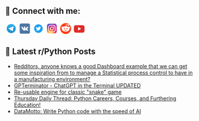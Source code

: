## 🔎 Connect with me:
[<img src="https://github.com/bullbesh/bullbesh/blob/main/images/Telegram.png" width="32" height="32" />](https://t.me/bullbesh)
[<img src="https://github.com/bullbesh/bullbesh/blob/main/images/VK.png" width="32" height="32" />](https://vk.com/bullbesh)
[<img src="https://github.com/bullbesh/bullbesh/blob/main/images/Twitter.png" width="32" height="32" />](https://twitter.com/bullbesh1)
[<img src="https://github.com/bullbesh/bullbesh/blob/main/images/Instagram.png" width="32" height="32" />](https://www.instagram.com/bullbesh)
[<img src="https://github.com/bullbesh/bullbesh/blob/main/images/Reddit.png" width="32" height="32" />](https://www.reddit.com/user/bullbesh)
[<img src="https://github.com/bullbesh/bullbesh/blob/main/images/YouTube.png" width="32" height="32" />](https://www.youtube.com/channel/UCtfjRs6uzgq5mfm8S06WTcg)

## 📕 Latest r/Python Posts
<!-- BLOG-POST-LIST:START -->
- [Redditors, anyone knows a good Dashboard example that we can get some inspiration from to manage a Statistical process control to have in a manufacturing environment?](https://www.reddit.com/r/Python/comments/11z6xnm/redditors_anyone_knows_a_good_dashboard_example/)
- [GPTerminator - ChatGPT in the Terminal UPDATED](https://www.reddit.com/r/Python/comments/11z6xd0/gpterminator_chatgpt_in_the_terminal_updated/)
- [Re-usable engine for classic &quot;snake&quot; game](https://www.reddit.com/r/Python/comments/11z5mh1/reusable_engine_for_classic_snake_game/)
- [Thursday Daily Thread: Python Careers, Courses, and Furthering Education!](https://www.reddit.com/r/Python/comments/11z1t15/thursday_daily_thread_python_careers_courses_and/)
- [DataMotto: Write Python code with the speed of AI](https://www.reddit.com/r/Python/comments/11z1d62/datamotto_write_python_code_with_the_speed_of_ai/)
<!-- BLOG-POST-LIST:END -->

